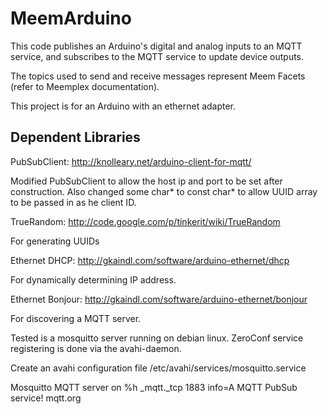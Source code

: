 MeemArduino
===========

This code publishes an Arduino's digital and analog inputs to an MQTT service, and subscribes to the MQTT service 
to update device outputs.

The topics used to send and receive messages represent Meem Facets (refer to Meemplex documentation).

This project is for an Arduino with an ethernet adapter.

Dependent Libraries
-------------------

PubSubClient: http://knolleary.net/arduino-client-for-mqtt/

Modified PubSubClient to allow the host ip and port to be set after construction.  Also changed some 
char* to const char* to allow UUID array to be passed in as he client ID.

TrueRandom: http://code.google.com/p/tinkerit/wiki/TrueRandom

For generating UUIDs

Ethernet DHCP: http://gkaindl.com/software/arduino-ethernet/dhcp

For dynamically determining IP address.

Ethernet Bonjour: http://gkaindl.com/software/arduino-ethernet/bonjour

For discovering a MQTT server.

Tested is a mosquitto server running on debian linux.  ZeroConf service registering is done via the avahi-daemon.

Create an avahi configuration file /etc/avahi/services/mosquitto.service

<MTMarkdownOptions output='raw'>
<!DOCTYPE service-group SYSTEM "avahi-service.dtd">
<service-group>
 <name replace-wildcards="yes">Mosquitto MQTT server on %h</name>
  <service>
   <type>_mqtt._tcp</type>
   <port>1883</port>
   <txt-record>info=A MQTT PubSub service! mqtt.org</txt-record>
  </service>
</service-group>
</MTMarkdownOptions>

